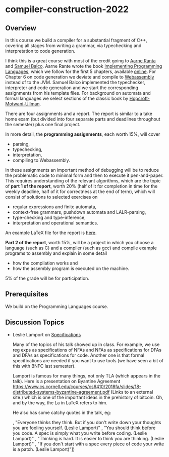 # compiler-construction-2022

## Overview

In this course we build a compiler for a substantial fragment of C++, covering all stages from writing a grammar, via typechecking and interpretation to code generation.

I think this is a great course with most of the credit going to [Aarne Ranta](http://www.cse.chalmers.se/~aarne/) and [Samuel Balco](https://gdlyrttnap.pl/). Aarne Rante wrote the book [Implementing Programming Languages](http://www.grammaticalframework.org/ipl-book/), which we follow for the first 5 chapters, available [online](http://www.cse.chalmers.se/edu/year/2012/course/DAT150/lectures/plt-book.pdf). For Chapter 6 on code generation we deviate and compile to [Webassembly](https://webassembly.org/) instead of to the JVM. Samuel Balco implemented the typechecker, interpreter and code generation and we start the corresponding assignments from his template files. For background on automata and formal languages we select sections of the classic book by [Hopcroft-Motwani-Ullman](http://ce.sharif.edu/courses/94-95/1/ce414-2/resources/root/Text%20Books/Automata/John%20E.%20Hopcroft,%20Rajeev%20Motwani,%20Jeffrey%20D.%20Ullman-Introduction%20to%20Automata%20Theory,%20Languages,%20and%20Computations-Prentice%20Hall%20(2006).pdf).

There are four assignments and a report. The report is similar to a take home exam (but divided into four separate parts and deadlines throughout the semester) plus one final project.

In more detail, the **programming assignments**, each worth 15%, will cover
- parsing, 
- typechecking, 
- interpretation, 
- compiling to Webassembly.

In these assignments an important method of debugging will be to reduce the problematic code to minimal form and then to execute it pen-and-paper. This requires understanding of the relevant algorithms, which are the topic of **part 1 of the report**, worth 20% (half of it for completion in time for the weekly deadline, half of it for correctness at the end of term), which will consist of solutions to selected exercises on 
- regular expressions and finite automata, 
- context-free grammars, pushdown automata and LALR-parsing, 
- type-checking and type-inference,
- interpretation and operational semantics.

An example LaTeX file for the report is [here](https://github.com/alexhkurz/compiler-construction-2022/tree/main/report). 

**Part 2 of the report**, worth 15%, will be a project in which you choose a language (such as C) and a compiler (such as gcc) and compile example programs to assembly and explain in some detail
- how the compilation works and 
- how the assembly program is executed on the machine.

5% of the grade will be for participation.

## Prerequisites

We build on the Programming Languages course. 

## Discussion Topics

- Leslie Lamport on [Specifications](https://www.programmingtalks.org/talk/thinking-above-the-code)

    Many of the topics of his talk showed up in class. For example, we use reg exps as specifications of NFAs and NFAs as specifications for DFAs and DFAs as specifications for code. Another one is that formal specifications are needed if you want to use tools (we have seen a bit of this with BNFC last semester).

    Lamport is famous for many things, not only TLA (which appears in the talk). Here is a presentation on Byantine Agreement https://www.cs.cornell.edu/courses/cs6410/2018fa/slides/18-distributed-systems-byzantine-agreement.pdf (Links to an external site.) which is one of the important ideas in the prehistory of bitcoin. Oh, and by the way, the La in LaTeX refers to him.

    He also has some catchy quotes in the talk, eg:

    , "Everyone thinks they think. But if you don't write down your thoughts you are fooling yourself. (Leslie Lamport)"
    , "You should think before you code. A spec is simply what you write before coding. (Leslie Lamport)"
    , "Thinking is hard. It is easier to think you are thinking. (Leslie Lamport)"
    , "If you don't start with a spec every piece of code your write is a patch. (Leslie Lamport)"])
